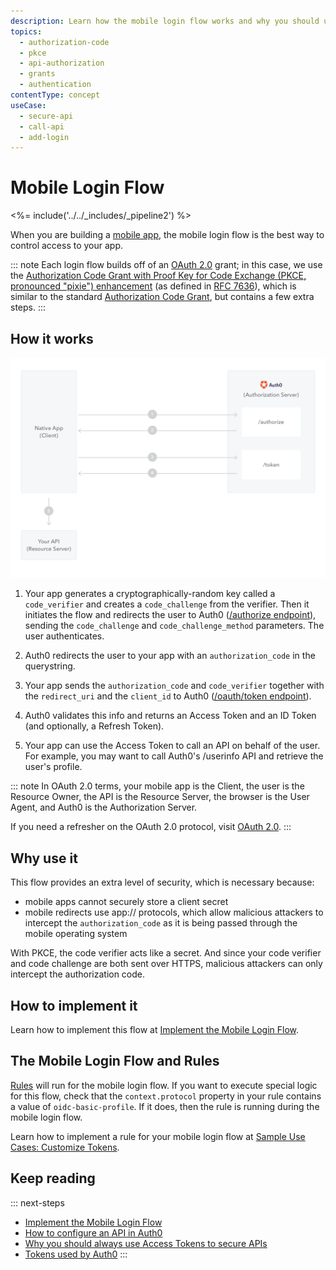 ```yaml
---
description: Learn how the mobile login flow works and why you should use it for mobile apps.
topics:
  - authorization-code
  - pkce
  - api-authorization
  - grants
  - authentication
contentType: concept
useCase:
  - secure-api
  - call-api
  - add-login
---
```

# Mobile Login Flow

<%= include('../../_includes/_pipeline2') %>

When you are building a [mobile app](/quickstart/native), the mobile login flow is the best way to control access to your app. 


::: note
Each login flow builds off of an [OAuth 2.0](/protocols/oauth2) grant; in this case, we use the [Authorization Code Grant with Proof Key for Code Exchange (PKCE, pronounced "pixie") enhancement](https://oauth.net/2/pkce/) (as defined in [RFC 7636](https://tools.ietf.org/html/rfc7636)), which is similar to the standard [Authorization Code Grant](https://oauth.net/2/grant-types/authorization-code/), but contains a few extra steps.
:::

## How it works

![Authorization Code Grant using PKCE](/media/articles/api-auth/authorization-code-grant-pkce.png)

 1. Your app generates a cryptographically-random key called a `code_verifier` and creates a `code_challenge` from the verifier. Then it initiates the flow and redirects the user to Auth0 ([/authorize endpoint](/api/authentication#authorization-code-grant-pkce-)), sending the `code_challenge` and `code_challenge_method` parameters. The user authenticates.

 2. Auth0 redirects the user to your app with an `authorization_code` in the querystring.

 3. Your app sends the `authorization_code` and `code_verifier` together with the `redirect_uri` and the `client_id` to Auth0 ([/oauth/token endpoint](/api/authentication?http#authorization-code-pkce-)).

 4. Auth0 validates this info and returns an Access Token and an ID Token (and optionally, a Refresh Token).

 5. Your app can use the Access Token to call an API on behalf of the user. For example, you may want to call Auth0's /userinfo API and retrieve the user's profile.

::: note
In OAuth 2.0 terms, your mobile app is the Client, the user is the Resource Owner, the API is the Resource Server, the browser is the User Agent, and Auth0 is the Authorization Server.

If you need a refresher on the OAuth 2.0 protocol, visit [OAuth 2.0](/protocols/oauth2).
:::

## Why use it

This flow provides an extra level of security, which is necessary because:

* mobile apps cannot securely store a client secret
* mobile redirects use app:// protocols, which allow malicious attackers to intercept the `authorization_code` as it is being passed through the mobile operating system

With PKCE, the code verifier acts like a secret. And since your code verifier and code challenge are both sent over HTTPS, malicious attackers can only intercept the authorization code.

## How to implement it

Learn how to implement this flow at [Implement the Mobile Login Flow](/flows/guides/mobile-login-flow/implement-mobile-login-flow).

## The Mobile Login Flow and Rules

[Rules](/rules) will run for the mobile login flow. If you want to execute special logic for this flow, check that the `context.protocol` property in your rule contains a value of `oidc-basic-profile`. If it does, then the rule is running during the mobile login flow.

Learn how to implement a rule for your mobile login flow at [Sample Use Cases: Customize Tokens](/flows/guides/mobile-login-flow/sample-use-cases##customize-tokens).

## Keep reading

::: next-steps
- [Implement the Mobile Login Flow](/flows/guides/mobile-login-flow/implement-mobile-login-flow)
- [How to configure an API in Auth0](/architecture-scenarios/mobile-api/part-2#create-the-api)
- [Why you should always use Access Tokens to secure APIs](/api-auth/why-use-access-tokens-to-secure-apis)
- [Tokens used by Auth0](/tokens)
:::
